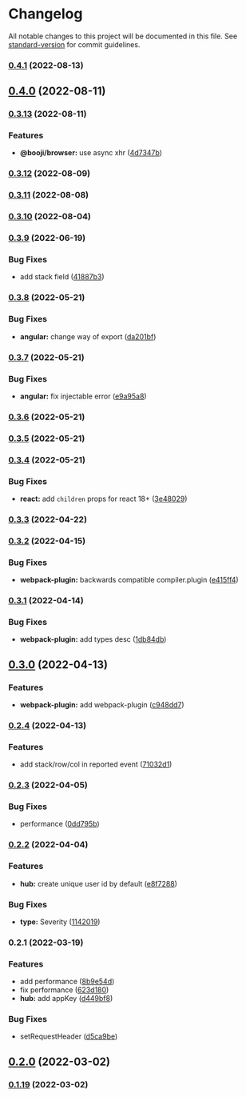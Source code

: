 # Changelog

All notable changes to this project will be documented in this file. See [standard-version](https://github.com/conventional-changelog/standard-version) for commit guidelines.

### [0.4.1](https://github.com/tian0o0/booji/compare/v0.4.0...v0.4.1) (2022-08-13)

## [0.4.0](https://github.com/tian0o0/booji/compare/v0.3.13...v0.4.0) (2022-08-11)

### [0.3.13](https://github.com/tian0o0/booji/compare/v0.3.12...v0.3.13) (2022-08-11)


### Features

* **@booji/browser:** use async xhr ([4d7347b](https://github.com/tian0o0/booji/commit/4d7347b7ef0da39b91d42b3d15f41419a0da8da7))

### [0.3.12](https://github.com/tian0o0/booji/compare/v0.3.11...v0.3.12) (2022-08-09)

### [0.3.11](https://github.com/tian0o0/booji/compare/v0.3.10...v0.3.11) (2022-08-08)

### [0.3.10](https://github.com/tian0o0/booji/compare/v0.3.9...v0.3.10) (2022-08-04)

### [0.3.9](https://github.com/tian0o0/booji/compare/v0.3.8...v0.3.9) (2022-06-19)


### Bug Fixes

* add stack field ([41887b3](https://github.com/tian0o0/booji/commit/41887b3cd7532908ec81e20a737617dfe07412a3))

### [0.3.8](https://github.com/tian0o0/booji/compare/v0.3.7...v0.3.8) (2022-05-21)


### Bug Fixes

* **angular:** change way of export ([da201bf](https://github.com/tian0o0/booji/commit/da201bf3af35daf2ca78a6ecc9a2dd31e5b9e6a4))

### [0.3.7](https://github.com/tian0o0/booji/compare/v0.3.6...v0.3.7) (2022-05-21)


### Bug Fixes

* **angular:** fix injectable error ([e9a95a8](https://github.com/tian0o0/booji/commit/e9a95a8ab32f3142c90b99ab74505029340a5324))

### [0.3.6](https://github.com/tian0o0/booji/compare/v0.3.5...v0.3.6) (2022-05-21)

### [0.3.5](https://github.com/tian0o0/booji/compare/v0.3.4...v0.3.5) (2022-05-21)

### [0.3.4](https://github.com/tian0o0/booji/compare/v0.3.3...v0.3.4) (2022-05-21)


### Bug Fixes

* **react:** add `children` props for react 18+ ([3e48029](https://github.com/tian0o0/booji/commit/3e480296fc88879f12fde75679833fae1868ea13))

### [0.3.3](https://github.com/tian0o0/booji/compare/v0.3.2...v0.3.3) (2022-04-22)

### [0.3.2](https://github.com/tian0o0/booji/compare/v0.3.1...v0.3.2) (2022-04-15)


### Bug Fixes

* **webpack-plugin:** backwards compatible compiler.plugin ([e415ff4](https://github.com/tian0o0/booji/commit/e415ff441706d02239e6069031e37af148a0f09f))

### [0.3.1](https://github.com/tian0o0/booji/compare/v0.3.0...v0.3.1) (2022-04-14)


### Bug Fixes

* **webpack-plugin:** add types desc ([1db84db](https://github.com/tian0o0/booji/commit/1db84db3764aa21fc8312ff426d190c86569259b))

## [0.3.0](https://github.com/tian0o0/booji/compare/v0.2.4...v0.3.0) (2022-04-13)


### Features

* **webpack-plugin:** add webpack-plugin ([c948dd7](https://github.com/tian0o0/booji/commit/c948dd73397b539dc7d9b3864208308e11b7edbc))

### [0.2.4](https://github.com/tian0o0/booji/compare/v0.2.3...v0.2.4) (2022-04-13)


### Features

* add stack/row/col in reported event ([71032d1](https://github.com/tian0o0/booji/commit/71032d11c4300d0ad6aabd7bc724d993a4d852c0))

### [0.2.3](https://github.com/tian0o0/booji/compare/v0.2.2...v0.2.3) (2022-04-05)


### Bug Fixes

* performance ([0dd795b](https://github.com/tian0o0/booji/commit/0dd795b95714bf72fdf8298279351021e86e7836))

### [0.2.2](https://github.com/tian0o0/booji/compare/v0.2.1...v0.2.2) (2022-04-04)


### Features

* **hub:** create unique user id by default ([e8f7288](https://github.com/tian0o0/booji/commit/e8f72882a31c5f6bbf863623f9fa7e2df970b49a))


### Bug Fixes

* **type:** Severity ([1142019](https://github.com/tian0o0/booji/commit/11420191205d5f2d052b0434771b1d8ac092846d))

### 0.2.1 (2022-03-19)


### Features

* add performance ([8b9e54d](https://github.com/tian0o0/booji/commit/8b9e54dd07508e165fb113fac69c018d6f5e226d))
* fix performance ([623d180](https://github.com/tian0o0/booji/commit/623d180ca1b021b7d477019698a4852a7d7954c9))
* **hub:** add appKey ([d449bf8](https://github.com/tian0o0/booji/commit/d449bf8990504df3ddd05a07f3aa2cdec94aeaf7))


### Bug Fixes

* setRequestHeader ([d5ca9be](https://github.com/tian0o0/booji/commit/d5ca9bed106f22588c08e705b34f1bf30a97c47b))

## [0.2.0](https://github.com/tian0o0/booji/compare/v0.1.19...v0.2.0) (2022-03-02)

### [0.1.19](https://github.com/tian0o0/booji/compare/v0.1.18...v0.1.19) (2022-03-02)
